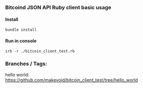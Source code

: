 ### Bitcoind JSON API Ruby client basic usage

#### Install

    bundle install

#### Run in console

    irb -r ./bitcoin_client_test.rb
    

### Branches / Tags:

hello world: <https://github.com/makevoid/bitcoin_client_test/tree/hello_world>
